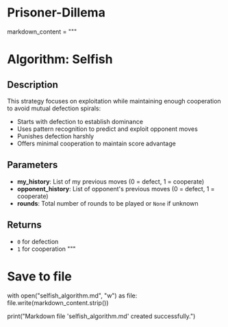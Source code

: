 # Prisoner-Dillema
markdown_content = """
# Algorithm: Selfish

## Description

This strategy focuses on exploitation while maintaining enough cooperation  
to avoid mutual defection spirals:

- Starts with defection to establish dominance  
- Uses pattern recognition to predict and exploit opponent moves  
- Punishes defection harshly  
- Offers minimal cooperation to maintain score advantage

## Parameters

- **my_history**: List of my previous moves (0 = defect, 1 = cooperate)  
- **opponent_history**: List of opponent's previous moves (0 = defect, 1 = cooperate)  
- **rounds**: Total number of rounds to be played or `None` if unknown

## Returns

- `0` for defection  
- `1` for cooperation
"""

# Save to file
with open("selfish_algorithm.md", "w") as file:
    file.write(markdown_content.strip())

print("Markdown file 'selfish_algorithm.md' created successfully.")
